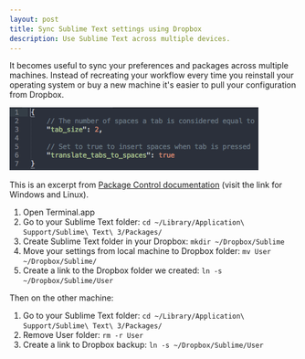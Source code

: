 ```yaml
---
layout: post
title: Sync Sublime Text settings using Dropbox
description: Use Sublime Text across multiple devices.
---
```


It becomes useful to sync your preferences and packages across multiple machines. Instead of recreating your workflow every time you reinstall your operating system or buy a new machine it's easier to pull your configuration from Dropbox.

![Sublime Text config](/images/2014/08/sublime-config.png)

This is an excerpt from [Package Control documentation](https://sublime.wbond.net/docs/syncing#dropbox-osx) (visit the link for Windows and Linux).

1. Open Terminal.app
2. Go to your Sublime Text folder: `cd ~/Library/Application\ Support/Sublime\ Text\ 3/Packages/`
3. Create Sublime Text folder in your Dropbox: `mkdir ~/Dropbox/Sublime`
4. Move your settings from local machine to Dropbox folder: `mv User ~/Dropbox/Sublime/`
5. Create a link to the Dropbox folder we created: `ln -s ~/Dropbox/Sublime/User`

Then on the other machine:

1. Go to your Sublime Text folder: `cd ~/Library/Application\ Support/Sublime\ Text\ 3/Packages/`
2. Remove User folder: `rm -r User `
3. Create a link to Dropbox backup: `ln -s ~/Dropbox/Sublime/User`
